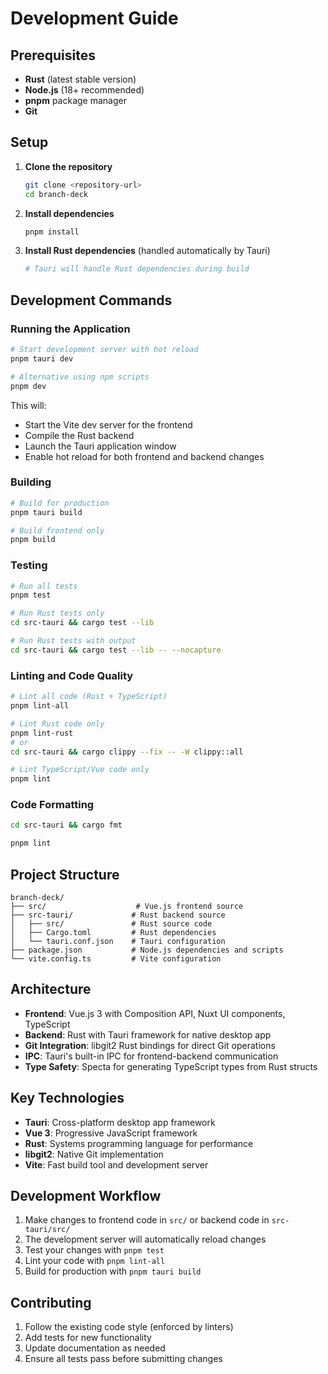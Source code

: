 # Development Guide

## Prerequisites

- **Rust** (latest stable version)
- **Node.js** (18+ recommended) 
- **pnpm** package manager
- **Git**

## Setup

1. **Clone the repository**
   ```bash
   git clone <repository-url>
   cd branch-deck
   ```

2. **Install dependencies**
   ```bash
   pnpm install
   ```

3. **Install Rust dependencies** (handled automatically by Tauri)
   ```bash
   # Tauri will handle Rust dependencies during build
   ```

## Development Commands

### Running the Application

```bash
# Start development server with hot reload
pnpm tauri dev

# Alternative using npm scripts
pnpm dev
```

This will:
- Start the Vite dev server for the frontend
- Compile the Rust backend
- Launch the Tauri application window
- Enable hot reload for both frontend and backend changes

### Building

```bash
# Build for production
pnpm tauri build

# Build frontend only
pnpm build
```

### Testing

```bash
# Run all tests
pnpm test

# Run Rust tests only
cd src-tauri && cargo test --lib

# Run Rust tests with output
cd src-tauri && cargo test --lib -- --nocapture
```

### Linting and Code Quality

```bash
# Lint all code (Rust + TypeScript)
pnpm lint-all

# Lint Rust code only
pnpm lint-rust
# or
cd src-tauri && cargo clippy --fix -- -W clippy::all

# Lint TypeScript/Vue code only
pnpm lint
```

### Code Formatting

```bash
cd src-tauri && cargo fmt

pnpm lint
```

## Project Structure

```
branch-deck/
├── src/                    # Vue.js frontend source
├── src-tauri/             # Rust backend source
│   ├── src/               # Rust source code
│   ├── Cargo.toml         # Rust dependencies
│   └── tauri.conf.json    # Tauri configuration
├── package.json           # Node.js dependencies and scripts
└── vite.config.ts         # Vite configuration
```

## Architecture

- **Frontend**: Vue.js 3 with Composition API, Nuxt UI components, TypeScript
- **Backend**: Rust with Tauri framework for native desktop app
- **Git Integration**: libgit2 Rust bindings for direct Git operations
- **IPC**: Tauri's built-in IPC for frontend-backend communication
- **Type Safety**: Specta for generating TypeScript types from Rust structs

## Key Technologies

- **Tauri**: Cross-platform desktop app framework
- **Vue 3**: Progressive JavaScript framework
- **Rust**: Systems programming language for performance
- **libgit2**: Native Git implementation
- **Vite**: Fast build tool and development server

## Development Workflow

1. Make changes to frontend code in `src/` or backend code in `src-tauri/src/`
2. The development server will automatically reload changes
3. Test your changes with `pnpm test`
4. Lint your code with `pnpm lint-all`
5. Build for production with `pnpm tauri build`

## Contributing

1. Follow the existing code style (enforced by linters)
2. Add tests for new functionality
3. Update documentation as needed
4. Ensure all tests pass before submitting changes
